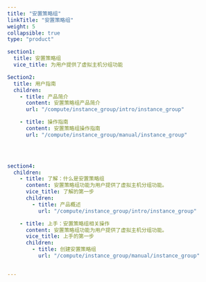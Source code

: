 ```yaml
---
title: "安置策略组"
linkTitle: "安置策略组"
weight: 5
collapsible: true
type: "product"

section1:
  title: 安置策略组
  vice_title: 为用户提供了虚拟主机分组功能

Section2:
  title: 用户指南
  children:
    - title: 产品简介
      content: 安置策略组产品简介
      url: "/compute/instance_group/intro/instance_group"

    - title: 操作指南
      content: 安置策略组操作指南
      url: "/compute/instance_group/manual/instance_group"
    



section4:
  children:
    - title: 了解：什么是安置策略组
      content: 安置策略组功能为用户提供了虚拟主机分组功能。
      vice_title: 了解的第一步
      children:
        - title: 产品概述
          url: "/compute/instance_group/intro/instance_group"

    - title: 上手：安置策略组相关操作
      content: 安置策略组功能为用户提供了虚拟主机分组功能。
      vice_title: 上手的第一步
      children: 
        - title: 创建安置策略组
          url: "/compute/instance_group/manual/instance_group"


---
```



<!-- type: "product" 这个参数表明这是一个产品index页面 -->
<!-- section1 为产品index页面 主标题 副标题 video  video_img为视频图片  -->
<!-- section2 为产品index页面 第一个大块的用户文档配置  -->
<!-- section3 为产品index页面 第二个大块的开发者文档配置  -->
<!-- section4 为产品index页面 第三个大块的学习路径配置  -->